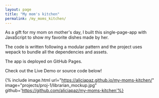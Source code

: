 ```yaml
---
layout: page
title: "My mom's kitchen"
permalink: /my_moms_kitchen/
---
```


As a gift for my mom on mother's day, I built this single-page-app with JavaScript to show my favorite dishes made by her.

The code is written following a modular pattern and the project uses wepack to bundle all the dependencies and assets.

The app is deployed on GitHub Pages. 

Check out the Live Demo or source code below! 

{% include image.html url="https://aliciapaz.github.io/my-moms-kitchen/" image="projects/proj-1/librarian_mockup.jpg" github='https://github.com/aliciapaz/my-moms-kitchen'%}